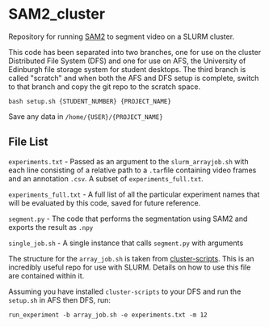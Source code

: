 # SAM2_cluster
Repository for running [SAM2](https://github.com/facebookresearch/sam2/tree/main) to segment video on a SLURM cluster.

This code has been separated into two branches, one for use on the cluster Distributed File System (DFS) and one for use on AFS, the University of Edinburgh file storage system for student desktops.
The third branch is called "scratch" and when both the AFS and DFS setup is complete, switch to that branch and copy the git repo to the scratch space.

```
bash setup.sh {STUDENT_NUMBER} {PROJECT_NAME}
```

Save any data in ```/home/{USER}/{PROJECT_NAME}```

## File List
`experiments.txt` - Passed as an argument to the `slurm_arrayjob.sh` with each line consisting of a relative path to a `.tar`file containing video frames and an annotation `.csv`. A subset of `experiments_full.txt`.

`experiments_full.txt` - A full list of all the particular experiment names that will be evaluated by this code, saved for future reference.

`segment.py` - The code that performs the segmentation using SAM2 and exports the result as `.npy`

`single_job.sh` - A single instance that calls `segment.py` with arguments

The structure for the `array_job.sh` is taken from [cluster-scripts](https://github.com/cdt-data-science/cluster-scripts/tree/master). This is an incredibly useful repo for use with SLURM. Details on how to use this file are contained within it.

Assuming you have installed `cluster-scripts` to your DFS and run the `setup.sh` in AFS then DFS, run:

```run_experiment -b array_job.sh -e experiments.txt -m 12```
